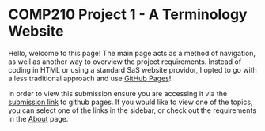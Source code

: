 # COMP210 Project 1 - A Terminology Website

Hello, welcome to this page! The main page acts as a method of navigation, as well as another way to overview the project requirements. Instead of coding in HTML or using a standard SaS website providor, I opted to go with a less traditional approach and use [GitHub Pages](https://pages.github.com/)!

In order to view this submission ensure you are accessing it via the [submission link](https://kyle-mckay.github.io/COMP210-U1/) to github pages. If you would like to view one of the topics, you can select one of the links in the sidebar, or check out the requirements in the [About](/desc.md) page.
